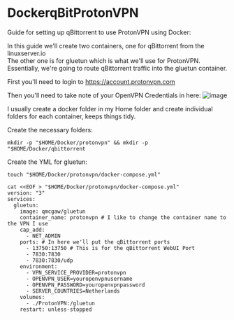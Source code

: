 # DockerqBitProtonVPN
Guide for setting up qBittorrent to use ProtonVPN using Docker:

In this guide we'll create two containers, one for qBittorrent from the linuxserver.io<br>
The other one is for gluetun which is what we'll use for ProtonVPN.<br>
Essentially, we're going to route qBittorrent traffic into the gluetun container.

First you'll need to login to https://account.protonvpn.com

Then you'll need to take note of your OpenVPN Credentials in here:
![image](https://github.com/Chillsmeit/DockerqBitProtonVPN/assets/93094077/cbf3ed2b-3a23-4034-bfdc-636ded533255)

I usually create a docker folder in my Home folder and create individual folders for each container, keeps things tidy.

Create the necessary folders:
```
mkdir -p "$HOME/Docker/protonvpn" && mkdir -p "$HOME/Docker/qbittorrent
```
Create the YML for gluetun:
```
touch "$HOME/Docker/protonvpn/docker-compose.yml"
```
```
cat <<EOF > "$HOME/Docker/protonvpn/docker-compose.yml"
version: "3"
services:
  gluetun:
    image: qmcgaw/gluetun
    container_name: protonvpn # I like to change the container name to the VPN I use
    cap_add:
      - NET_ADMIN
    ports: # In here we'll put the qBittorrent ports
      - 13750:13750 # This is for the qBittorrent WebUI Port
      - 7830:7830
      - 7830:7830/udp
    environment:
      - VPN_SERVICE_PROVIDER=protonvpn
      - OPENVPN_USER=youropenvpnusername
      - OPENVPN_PASSWORD=youropenvpnpassword
      - SERVER_COUNTRIES=Netherlands
    volumes:
      - ./ProtonVPN:/gluetun
    restart: unless-stopped
